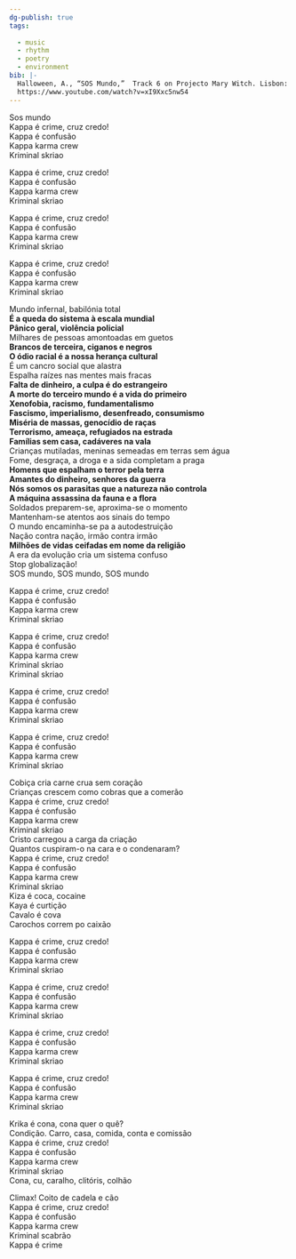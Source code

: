 ```yaml
---
dg-publish: true
tags:
  
  - music
  - rhythm
  - poetry
  - environment
bib: |-
  Halloween, A., “SOS Mundo,”  Track 6 on Projecto Mary Witch. Lisbon: Sonoterapia, 2006. Accessed May 6th, 2025. 
  https://www.youtube.com/watch?v=xI9Xxc5nw54
---
```

Sos mundo  
Kappa é crime, cruz credo!  
Kappa é confusão  
Kappa karma crew  
Kriminal skriao

Kappa é crime, cruz credo!  
Kappa é confusão  
Kappa karma crew  
Kriminal skriao

Kappa é crime, cruz credo!  
Kappa é confusão  
Kappa karma crew  
Kriminal skriao

Kappa é crime, cruz credo!  
Kappa é confusão  
Kappa karma crew  
Kriminal skriao

Mundo infernal, babilónia total  
**É a queda do sistema à escala mundial**  
**Pânico geral, violência policial**  
Milhares de pessoas amontoadas em guetos  
**Brancos de terceira, ciganos e negros**  
**O ódio racial é a nossa herança cultural**  
É um cancro social que alastra  
Espalha raízes nas mentes mais fracas  
**Falta de dinheiro, a culpa é do estrangeiro**  
**A morte do terceiro mundo é a vida do primeiro**  
**Xenofobia, racismo, fundamentalismo**  
**Fascismo, imperialismo, desenfreado, consumismo**  
**Miséria de massas, genocídio de raças**  
**Terrorismo, ameaça, refugiados na estrada**  
**Famílias sem casa, cadáveres na vala**  
Crianças mutiladas, meninas semeadas em terras sem água  
Fome, desgraça, a droga e a sida completam a praga  
**Homens que espalham o terror pela terra**  
**Amantes do dinheiro, senhores da guerra**  
**Nós somos os parasitas que a natureza não controla**  
**A máquina assassina da fauna e a flora**  
Soldados preparem-se, aproxima-se o momento  
Mantenham-se atentos aos sinais do tempo  
O mundo encaminha-se pa a autodestruição  
Nação contra nação, irmão contra irmão  
**Milhões de vidas ceifadas em nome da religião**  
A era da evolução cria um sistema confuso  
Stop globalização!  
SOS mundo, SOS mundo, SOS mundo

Kappa é crime, cruz credo!  
Kappa é confusão  
Kappa karma crew  
Kriminal skriao

Kappa é crime, cruz credo!  
Kappa é confusão  
Kappa karma crew  
Kriminal skriao  
Kriminal skriao

Kappa é crime, cruz credo!  
Kappa é confusão  
Kappa karma crew  
Kriminal skriao

Kappa é crime, cruz credo!  
Kappa é confusão  
Kappa karma crew  
Kriminal skriao

Cobiça cria carne crua sem coração  
Crianças crescem como cobras que a comerão  
Kappa é crime, cruz credo!  
Kappa é confusão  
Kappa karma crew  
Kriminal skriao  
Cristo carregou a carga da criação  
Quantos cuspiram-o na cara e o condenaram?  
Kappa é crime, cruz credo!  
Kappa é confusão  
Kappa karma crew  
Kriminal skriao  
Kiza é coca, cocaine  
Kaya é curtição  
Cavalo é cova  
Carochos correm po caixão

Kappa é crime, cruz credo!  
Kappa é confusão  
Kappa karma crew  
Kriminal skriao

Kappa é crime, cruz credo!  
Kappa é confusão  
Kappa karma crew  
Kriminal skriao

Kappa é crime, cruz credo!  
Kappa é confusão  
Kappa karma crew  
Kriminal skriao

Kappa é crime, cruz credo!  
Kappa é confusão  
Kappa karma crew  
Kriminal skriao

Krika é cona, cona quer o quê?  
Condição. Carro, casa, comida, conta e comissão  
Kappa é crime, cruz credo!  
Kappa é confusão  
Kappa karma crew  
Kriminal skriao  
Cona, cu, caralho, clitóris, colhão

Climax! Coito de cadela e cão  
Kappa é crime, cruz credo!  
Kappa é confusão  
Kappa karma crew  
Kriminal scabrão  
Kappa é crime